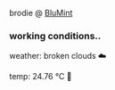 brodie @ [BluMint](https://www.linkedin.com/company/blumint-io/)

<!--weather_start-->
### working conditions..

weather: broken clouds ☁️

temp: 24.76 °C 🥶

<!--weather_end-->

